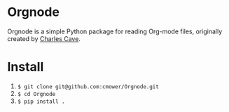 # Orgnode

Orgnode is a simple Python package for reading Org-mode files, originally created by [Charles Cave](http://members.optusnet.com.au/~charles57/GTD/orgnode.html).

# Install

1. `$ git clone git@github.com:cmower/Orgnode.git`
1. `$ cd Orgnode`
1. `$ pip install .`
